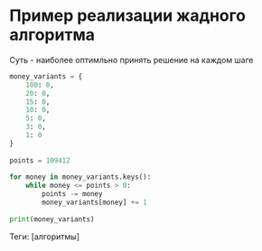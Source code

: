 # Пример реализации жадного алгоритма
Суть - наиболее оптимльно принять решение на каждом шаге

```python
money_variants = {
    100: 0,
    20: 0,
    15: 0,
    10: 0,
    5: 0,
    3: 0,
    1: 0
}
 
points = 109412
 
for money in money_variants.keys():
    while money <= points > 0:
        points -= money
        money_variants[money] += 1
 
print(money_variants)
```
Теги: [алгоритмы]